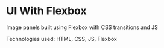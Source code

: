 # UI With Flexbox
Image panels built using Flexbox with CSS transitions and JS
<p>Technologies used: HTML, CSS, JS, Flexbox</p>
